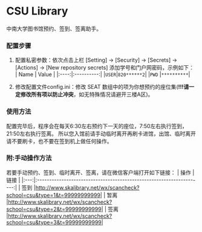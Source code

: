 # CSU Library
中南大学图书馆预约、签到、签离助手。

### 配置步骤
1. 配置私密参数：依次点击上栏 [Setting] -> [Security] -> [Secrets] -> [Actions] -> [New repository secrets] 添加学号和门户网密码，示例如下：
    | Name |    Value   |
    |:----:|:----------:|
    |`USER`|`820******2`|
    |`PWD` |`**********`|

2. 修改配置文件config.ini：修改 SEAT 数组中的项为你想预约的座位集(**!!!请一定修改所有项以防止冲突**，如无特殊情况请避开三楼A区)。

### 使用方法
配置完毕后，程序会在每天6:30左右预约下一天的座位，7:50左右执行签到，21:50左右执行签离。
所以您入馆前请手动临时离开再刷卡进馆，出馆、临时离开请不要刷卡，也不要在签到机上做任何操作。

### 附:手动操作方法
若要手动预约、签到、临时离开、签离，请在微信客户端打开如下链接：
| 操作 |                               链接                                   |
|:---:|:--------------------------------------------------------------------:|
| 签到 |http://www.skalibrary.net/wx/scancheck?school=csu&type=1&t=99999999999|
| 暂离 |http://www.skalibrary.net/wx/scancheck?school=csu&type=2&t=99999999999|
| 签离 |http://www.skalibrary.net/wx/scancheck?school=csu&type=3&t=99999999999|
